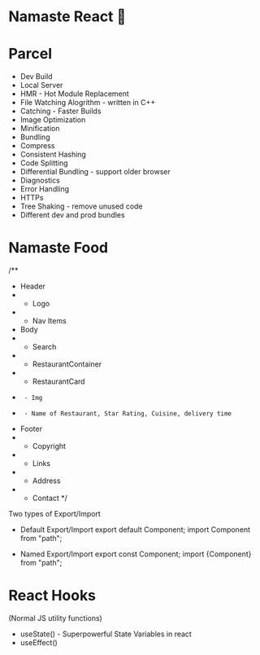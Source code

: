 # Namaste React 🚀

# Parcel

- Dev Build
- Local Server
- HMR - Hot Module Replacement
- File Watching Alogrithm - written in C++
- Catching - Faster Builds
- Image Optimization
- Minification
- Bundling
- Compress
- Consistent Hashing
- Code Splitting
- Differential Bundling - support older browser
- Diagnostics
- Error Handling
- HTTPs
- Tree Shaking - remove unused code
- Different dev and prod bundles

# Namaste Food

/\*\*

- Header
- - Logo
- - Nav Items
- Body
- - Search
- - RestaurantContainer
- - RestaurantCard
-      - Img
-      - Name of Restaurant, Star Rating, Cuisine, delivery time
- Footer
- - Copyright
- - Links
- - Address
- - Contact
    \*/

Two types of Export/Import

- Default Export/Import
  export default Component;
  import Component from "path";

- Named Export/Import
  export const Component;
  import {Component} from "path";

# React Hooks

(Normal JS utility functions)

- useState() - Superpowerful State Variables in react
- useEffect()
